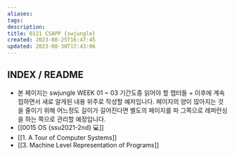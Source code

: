 ```yaml
---
aliases: 
tags: 
description:
title: 0121 CSAPP {swjungle}
created: 2023-08-25T16:47:45
updated: 2023-08-30T17:43:06
---
```


## INDEX / README

- 본 페이지는 swjungle WEEK 01 ~ 03 기간도중 읽어야 할 챕터들 + 이후에 계속 접하면서 새로 알게된 내용 위주로 작성할 예저입니다. 페이지의 양이 많아지는 것을 줄이기 위해 어느정도 길이가 길어진다면 별도의 페이지를 파 그쪽으로 레퍼런싱을 하는 쪽으로 관리할 예정입니다.
- [[0015 OS {ssu2021-2nd} 💻]]
- [[1. A Tour of Computer Systems]]
- [[3. Machine Level Representation of Programs]]
